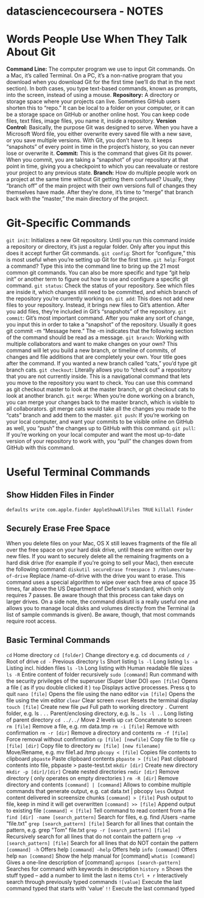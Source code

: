 # datasciencecoursera - NOTES

# Words People Use When They Talk About Git

**Command Line:** The computer program we use to input Git commands. On a Mac, it’s called Terminal. On a PC, it’s a non-native program that you download when you download Git for the first time (we’ll do that in the next section). In both cases, you type text-based commands, known as prompts, into the screen, instead of using a mouse.
**Repository:** A directory or storage space where your projects can live. Sometimes GitHub users shorten this to “repo.” It can be local to a folder on your computer, or it can be a storage space on GitHub or another online host. You can keep code files, text files, image files, you name it, inside a repository.
**Version Control:** Basically, the purpose Git was designed to serve. When you have a Microsoft Word file, you either overwrite every saved file with a new save, or you save multiple versions. With Git, you don’t have to. It keeps “snapshots” of every point in time in the project’s history, so you can never lose or overwrite it.
**Commit:** This is the command that gives Git its power. When you commit, you are taking a “snapshot” of your repository at that point in time, giving you a checkpoint to which you can reevaluate or restore your project to any previous state.
**Branch:** How do multiple people work on a project at the same time without Git getting them confused? Usually, they “branch off” of the main project with their own versions full of changes they themselves have made. After they’re done, it’s time to “merge” that branch back with the “master,” the main directory of the project.

# Git-Specific Commands

`git init`: Initializes a new Git repository. Until you run this command inside a repository or directory, it’s just a regular folder. Only after you input this does it accept further Git commands.
`git config`: Short for “configure,” this is most useful when you’re setting up Git for the first time.
`git help`: Forgot a command? Type this into the command line to bring up the 21 most common git commands. You can also be more specific and type “git help init” or another term to figure out how to use and configure a specific git command.
`git status`: Check the status of your repository. See which files are inside it, which changes still need to be committed, and which branch of the repository you’re currently working on.
`git add`: This does not add new files to your repository. Instead, it brings new files to Git’s attention. After you add files, they’re included in Git’s “snapshots” of the repository.
`git commit`: Git’s most important command. After you make any sort of change, you input this in order to take a “snapshot” of the repository. Usually it goes git commit -m “Message here.” The -m indicates that the following section of the command should be read as a message.
`git branch`: Working with multiple collaborators and want to make changes on your own? This command will let you build a new branch, or timeline of commits, of changes and file additions that are completely your own. Your title goes after the command. If you wanted a new branch called “cats,” you’d type git branch cats.
`git checkout`: Literally allows you to “check out” a repository that you are not currently inside. This is a navigational command that lets you move to the repository you want to check. You can use this command as git checkout master to look at the master branch, or git checkout cats to look at another branch.
`git merge`: When you’re done working on a branch, you can merge your changes back to the master branch, which is visible to all collaborators. git merge cats would take all the changes you made to the “cats” branch and add them to the master.
`git push`: If you’re working on your local computer, and want your commits to be visible online on GitHub as well, you “push” the changes up to GitHub with this command.
`git pull`: If you’re working on your local computer and want the most up-to-date version of your repository to work with, you “pull” the changes down from GitHub with this command.

# Useful Terminal Commands

## Show Hidden Files in Finder

`defaults write com.apple.finder AppleShowAllFiles TRUE`
`killall Finder`

## Securely Erase Free Space

When you delete files on your Mac, OS X still leaves fragments of the file all over the free space on your hard disk drive, until these are written over by new files. If you want to securely delete all the remaining fragments on a hard disk drive (for example if you're going to sell your Mac), then execute the following command:
`diskutil secureErase freespace 3 /Volumes/name-of-drive`
Replace /name-of-drive with the drive you want to erase. This command uses a special algorithm to wipe over each free area of space 35 times, far above the US Department of Defense's standard, which only requires 7 passes. Be aware though that this process can take days on larger drives.
On a side note, the command diskutil is a really useful one and allows you to manage local disks and volumes directly from the Terminal (a list of sample commands is given). Be aware, though, that most commands require root access.

## Basic Terminal Commands
`cd`	Home directory
`cd [folder]`	Change directory e.g. cd documents
`cd /`	Root of drive
`cd -`	Previous directory
`ls`	Short listing
`ls -l`	Long listing
`ls -a`	Listing incl. hidden files
`ls -lh`	Long listing with Human readable file sizes
`ls -R`	Entire content of folder recursively
`sudo [command]`	Run command with the security privileges of the superuser (Super User DO)
`open [file]`	Opens a file ( as if you double clicked it )
`top`	Displays active processes. Press q to quit
`nano [file]`	Opens the file using the nano editor
`vim [file]`	Opens the file using the vim editor
`clear`	Clear screen
`reset`	Resets the terminal display
`touch [file]`	Create new file
`pwd`	Full path to working directory
`.`	Current folder, e.g. ls .
`..`	Parent/enclosing directory, e.g. ls ..
`ls -l ..`	Long listing of parent directory
`cd ../../`	Move 2 levels up
`cat`	Concatenate to screen
`rm [file]`	Remove a file, e.g. rm data.tmp
`rm -i [file]`	Remove with confirmation
`rm -r [dir]`	Remove a directory and contents
`rm -f [file]`	Force removal without confirmation
`cp [file] [newfile]`	Copy file to file
`cp [file] [dir]`	Copy file to directory
`mv [file] [new filename]`	Move/Rename, e.g. mv file1.ad /tmp
`pbcopy < [file]`	Copies file contents to clipboard
`pbpaste`	Paste clipboard contents
`pbpaste > [file]`	Past clipboard contents into file, pbpaste > paste-test.txt
`mkdir [dir]`	Create new directory
`mkdir -p [dir]/[dir]`	Create nested directories
`rmdir [dir]`	Remove directory ( only operates on empty directories )
`rm -R [dir]`	Remove directory and contents
`[command] | [command]`	Allows to combine multiple commands that generate output, e.g. cat data.txt | pbcopy
`less`	Output content delivered in screensize chunks
`[command] > [file]`	Push output to file, keep in mind it will get overwritten
`[command] >> [file]`	Append output to existing file
`[command] < [file]`	Tell command to read content from a file
`find [dir] -name [search_pattern]`	Search for files, e.g. find /Users -name "file.txt"
`grep [search_pattern] [file]`	Search for all lines that contain the pattern, e.g. grep "Tom" file.txt
`grep -r [search_pattern] [file]`	Recursively search for all lines that do not contain the pattern
`grep -v [search_pattern] [file]`	Search for all lines that do NOT contain the pattern
`[command] -h`	Offers help
`[command] —help`	Offers help
`info [command]`	Offers help
`man [command]`	Show the help manual for [command]
`whatis [command]`	Gives a one-line description of [command]
`apropos [search-pattern]`	Searches for command with keywords in description
`history n`	Shows the stuff typed – add a number to limit the last n items
`Ctrl + r`	Interactively search through previously typed commands
`![value]`	Execute the last command typed that starts with ‘value’
`!!`	Execute the last command typed